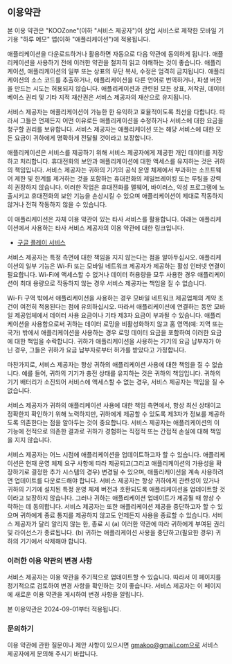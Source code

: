 ## 이용약관

본 이용 약관은 "KOOZone"(이하 "서비스 제공자")이 상업 서비스로 제작한 모바일 기기용 "하루 메모" 앱(이하 "애플리케이션")에 적용됩니다.

애플리케이션을 다운로드하거나 활용하면 자동으로 다음 약관에 동의하게 됩니다. 애플리케이션을 사용하기 전에 이러한 약관을 철저히 읽고 이해하는 것이 좋습니다. 애플리케이션, 애플리케이션의 일부 또는 상표의 무단 복사, 수정은 엄격히 금지됩니다. 애플리케이션의 소스 코드를 추출하거나, 애플리케이션을 다른 언어로 번역하거나, 파생 버전을 만드는 시도는 허용되지 않습니다. 애플리케이션과 관련된 모든 상표, 저작권, 데이터베이스 권리 및 기타 지적 재산권은 서비스 제공자의 재산으로 유지됩니다.

서비스 제공자는 애플리케이션이 가능한 한 유익하고 효율적이도록 최선을 다합니다. 따라서 그들은 언제든지 어떤 이유로든 애플리케이션을 수정하거나 서비스에 대한 요금을 청구할 권리를 보유합니다. 서비스 제공자는 애플리케이션 또는 해당 서비스에 대한 모든 요금이 귀하에게 명확하게 전달될 것이라고 보장합니다.

애플리케이션은 서비스를 제공하기 위해 서비스 제공자에게 제공한 개인 데이터를 저장하고 처리합니다. 휴대전화의 보안과 애플리케이션에 대한 액세스를 유지하는 것은 귀하의 책임입니다. 서비스 제공자는 귀하의 기기의 공식 운영 체제에서 부과하는 소프트웨어 제한 및 한계를 제거하는 것을 포함하는 휴대전화의 제일브레이킹 또는 루팅을 강력히 권장하지 않습니다. 이러한 작업은 휴대전화를 맬웨어, 바이러스, 악성 프로그램에 노출시키고 휴대전화의 보안 기능을 손상시킬 수 있으며 애플리케이션이 제대로 작동하지 않거나 전혀 작동하지 않을 수 있습니다.

이 애플리케이션은 자체 이용 약관이 있는 타사 서비스를 활용합니다. 아래는 애플리케이션에서 사용하는 타사 서비스 제공자의 이용 약관에 대한 링크입니다.

-   [구글 플레이 서비스](https://policies.google.com/terms)

서비스 제공자는 특정 측면에 대한 책임을 지지 않는다는 점을 알아두십시오. 애플리케이션의 일부 기능은 Wi-Fi 또는 모바일 네트워크 제공자가 제공하는 활성 인터넷 연결이 필요합니다. Wi-Fi에 액세스할 수 없거나 데이터 허용량을 모두 사용한 경우 애플리케이션이 최대 용량으로 작동하지 않는 경우 서비스 제공자는 책임을 질 수 없습니다.

Wi-Fi 구역 밖에서 애플리케이션을 사용하는 경우 모바일 네트워크 제공업체의 계약 조건이 여전히 적용된다는 점에 유의하십시오. 따라서 애플리케이션에 연결하는 동안 모바일 제공업체에서 데이터 사용 요금이나 기타 제3자 요금이 부과될 수 있습니다. 애플리케이션을 사용함으로써 귀하는 데이터 로밍을 비활성화하지 않고 홈 영역(예: 지역 또는 국가) 밖에서 애플리케이션을 사용하는 경우 로밍 데이터 요금을 포함하여 이러한 요금에 대한 책임을 수락합니다. 귀하가 애플리케이션을 사용하는 기기의 요금 납부자가 아닌 경우, 그들은 귀하가 요금 납부자로부터 허가를 받았다고 가정합니다.

마찬가지로, 서비스 제공자는 항상 귀하의 애플리케이션 사용에 대한 책임을 질 수 없습니다. 예를 들어, 귀하의 기기가 충전 상태를 유지하는 것은 귀하의 책임입니다. 귀하의 기기 배터리가 소진되어 서비스에 액세스할 수 없는 경우, 서비스 제공자는 책임을 질 수 없습니다.

서비스 제공자가 귀하의 애플리케이션 사용에 대한 책임 측면에서, 항상 최신 상태이고 정확한지 확인하기 위해 노력하지만, 귀하에게 제공할 수 있도록 제3자가 정보를 제공하도록 의존한다는 점을 알아두는 것이 중요합니다. 서비스 제공자는 애플리케이션의 이 기능에 전적으로 의존한 결과로 귀하가 경험하는 직접적 또는 간접적 손실에 대해 책임을 지지 않습니다.

서비스 제공자는 어느 시점에 애플리케이션을 업데이트하고자 할 수 있습니다. 애플리케이션은 현재 운영 체제 요구 사항에 따라 제공되고(그리고 애플리케이션의 가용성을 확장하기로 결정한 추가 시스템의 경우) 변경될 수 있으며, 애플리케이션을 계속 사용하려면 업데이트를 다운로드해야 합니다. 서비스 제공자는 항상 귀하에게 관련성이 있거나 귀하의 기기에 설치된 특정 운영 체제 버전과 호환되도록 애플리케이션을 업데이트할 것이라고 보장하지 않습니다. 그러나 귀하는 애플리케이션 업데이트가 제공될 때 항상 수락하는 데 동의합니다. 서비스 제공자는 또한 애플리케이션 제공을 중단하고자 할 수 있으며 귀하에게 종료 통지를 제공하지 않고도 언제든지 사용을 종료할 수 있습니다. 서비스 제공자가 달리 알리지 않는 한, 종료 시 (a) 이러한 약관에 따라 귀하에게 부여된 권리 및 라이선스가 종료됩니다. (b) 귀하는 애플리케이션 사용을 중단하고(필요한 경우) 귀하의 기기에서 삭제해야 합니다.

### 이러한 이용 약관의 변경 사항

서비스 제공자는 이용 약관을 주기적으로 업데이트할 수 있습니다. 따라서 이 페이지를 정기적으로 검토하여 변경 사항을 확인하는 것이 좋습니다. 서비스 제공자는 이 페이지에 새로운 이용 약관을 게시하여 변경 사항을 알립니다.

본 이용약관은 2024-09-01부터 적용됩니다.

### 문의하기

이용 약관에 관한 질문이나 제안 사항이 있으시면 gmakoo@gmail.com으로 서비스 제공자에게 문의해 주시기 바랍니다.
